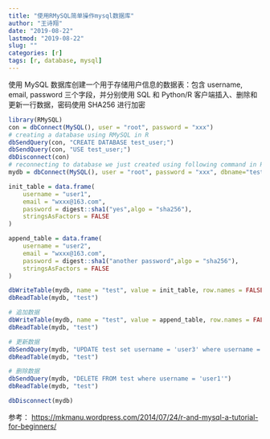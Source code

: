 ```yaml
---
title: "使用RMySQL简单操作mysql数据库"
author: "王诗翔"
date: "2019-08-22"
lastmod: "2019-08-22"
slug: ""
categories: [r]
tags: [r, database, mysql]
---
```


使用 MySQL 数据库创建一个用于存储用户信息的数据表：包含 username, email, password 三个字段，并分别使用 SQL 和 Python/R 客户端插入、删除和更新一行数据，密码使用 SHA256 进行加密

```r
library(RMySQL)
con = dbConnect(MySQL(), user = "root", password = "xxx")
# creating a database using RMySQL in R
dbSendQuery(con, "CREATE DATABASE test_user;")
dbSendQuery(con, "USE test_user;")
dbDisconnect(con)
# reconnecting to database we just created using following command in R :
mydb = dbConnect(MySQL(), user = "root", password = "xxx", dbname="test_user")

init_table = data.frame(
    username = "user1",
    email = "wxxx@163.com",
    password = digest::sha1("yes",algo = "sha256"),
    stringsAsFactors = FALSE
)

append_table = data.frame(
    username = "user2",
    email = "wxxx@163.com",
    password = digest::sha1("another password",algo = "sha256"),
    stringsAsFactors = FALSE
)

dbWriteTable(mydb, name = "test", value = init_table, row.names = FALSE, overwrite = TRUE)
dbReadTable(mydb, "test")

# 追加数据
dbWriteTable(mydb, name = "test", value = append_table, row.names = FALSE, append = TRUE)
dbReadTable(mydb, "test")

# 更新数据
dbSendQuery(mydb, "UPDATE test set username = 'user3' where username = 'user2'")
dbReadTable(mydb, "test")

# 删除数据
dbSendQuery(mydb, "DELETE FROM test where username = 'user1'")
dbReadTable(mydb, "test")

dbDisconnect(mydb)
```

参考： <https://mkmanu.wordpress.com/2014/07/24/r-and-mysql-a-tutorial-for-beginners/>
